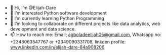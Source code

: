 - 👋 Hi, I’m @Elijah-Dare
- 👀 I’m interested Python software development
- 🌱 I’m currently learning Python Programming
- 💞️ I’m looking to collaborate on different projects like data analytics, web development and data science.
- 📫 How to reach me: Email; agboladeelijah05@gmail.com, Whatsapp no: +2348063547767 or +2349090331708, linkden profile: www.linkedin.com/in/elijah-dare-84a908206

<!---
Elijah-Dare/Elijah-Dare is a ✨ special ✨ repository because its `README.md` (this file) appears on your GitHub profile.
You can click the Preview link to take a look at your changes.
--->
